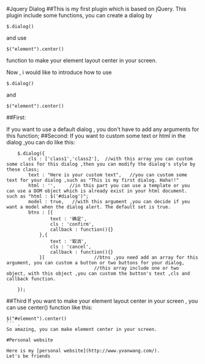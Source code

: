 #Jquery Dialog
##This is my first plugin which is based on jQuery.
This plugin include some functions, you can create a dialog by 
```
$.dialog()
```
and use 
```
$("element").center() 
```
function to make your element layout center in your screen.

Now , i would like to introduce how to use 
```
$.dialog() 
```
and 
```
$("element").center()
```

##First:

If you want to use a default dialog , you don't have to add any arguments for this function;
##Second:
If you want to custom some text or html in the dialog ,you can do like this:

```
	$.dialog({
		cls : ['class1','class2'],  //with this array you can custom some class for this dialog ,then you can modify the dialog's style by these class;
		text : "Here is your custom text",   //you can custom some text for your dialog ,such as "This is my first dialog. Haha!!"
		html : '',     //in this part you can use a template or you can use a DOM object which is already exist in your html document. such as "html : $('#dialog')";
		model : true,   //with this argument ,you can decide if you want a model when the dialog alert. The default set is true.
		btns : [{
				text : '确定',
				cls : 'confirm',
				callback : function(){}
			},{
				text : '取消',
				cls : 'cancel',
				callback : function(){}
			}]					//btns ,you need add an array for this argument, you can custom a button or two buttons for your dialog,
								//this array include one or two object, with this object ,you can custom the button's text ,cls and callback function.
		
	});
```
##Third
If you want to make your element layout center in your screen , you can use center() function like this: 
```
$("#element").center()
``` .
So amazing, you can make element center in your screen.

#Personal website

Here is my [personal website](http://www.yvanwang.com/).
Let's be friends
